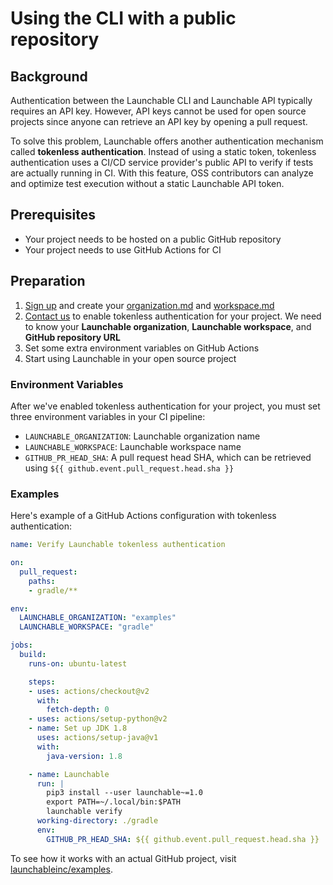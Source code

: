 # Using the CLI with a public repository

## Background

Authentication between the Launchable CLI and Launchable API typically requires an API key. However, API keys cannot be used for open source projects since anyone can retrieve an API key by opening a pull request.

To solve this problem, Launchable offers another authentication mechanism called **tokenless authentication**. Instead of using a static token, tokenless authentication uses a CI/CD service provider's public API to verify if tests are actually running in CI. With this feature, OSS contributors can analyze and optimize test execution without a static Launchable API token.

## Prerequisites

* Your project needs to be hosted on a public GitHub repository
* Your project needs to use GitHub Actions for CI

## Preparation

1. [Sign up](http://app.launchableinc.com/signup) and create your [organization.md](../concepts/organization.md "mention") and [workspace.md](../concepts/workspace.md "mention")
2. [Contact us](https://www.launchableinc.com/support) to enable tokenless authentication for your project. We need to know your **Launchable organization**, **Launchable workspace**, and **GitHub repository URL**
3. Set some extra environment variables on GitHub Actions
4. Start using Launchable in your open source project

### Environment Variables

After we've enabled tokenless authentication for your project, you must set three environment variables in your CI pipeline:

* `LAUNCHABLE_ORGANIZATION`: Launchable organization name
* `LAUNCHABLE_WORKSPACE`: Launchable workspace name
* `GITHUB_PR_HEAD_SHA`: A pull request head SHA, which can be retrieved using `${{ github.event.pull_request.head.sha }}`

### Examples

Here's example of a GitHub Actions configuration with tokenless authentication:

```yaml
name: Verify Launchable tokenless authentication

on:
  pull_request:
    paths:
    - gradle/**

env:
  LAUNCHABLE_ORGANIZATION: "examples"
  LAUNCHABLE_WORKSPACE: "gradle"

jobs:
  build:
    runs-on: ubuntu-latest

    steps:
    - uses: actions/checkout@v2
      with:
        fetch-depth: 0
    - uses: actions/setup-python@v2
    - name: Set up JDK 1.8
      uses: actions/setup-java@v1
      with:
        java-version: 1.8

    - name: Launchable
      run: |
        pip3 install --user launchable~=1.0
        export PATH=~/.local/bin:$PATH
        launchable verify
      working-directory: ./gradle
      env:
        GITHUB_PR_HEAD_SHA: ${{ github.event.pull_request.head.sha }}
```

To see how it works with an actual GitHub project, visit [launchableinc/examples](https://github.com/launchableinc/examples).
